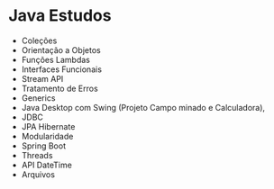 # Java Estudos

- Coleções
- Orientação a Objetos
- Funções Lambdas
- Interfaces Funcionais
- Stream API
- Tratamento de Erros
- Generics
- Java Desktop com Swing (Projeto Campo minado e Calculadora),
- JDBC
- JPA Hibernate
- Modularidade
- Spring Boot
- Threads
- API DateTime
- Arquivos
